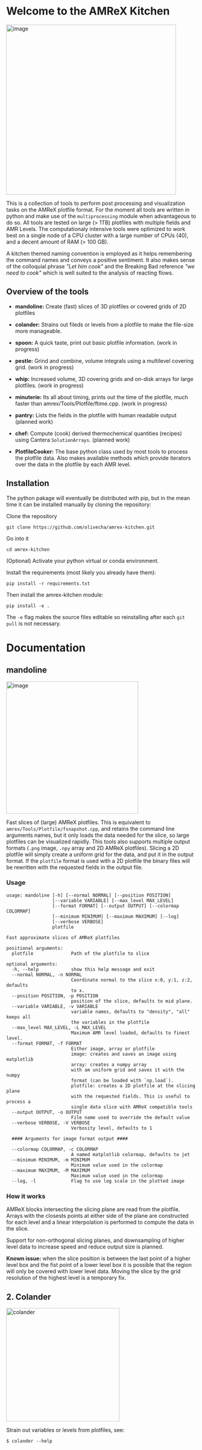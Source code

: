 # Welcome to the AMReX Kitchen

<img width="450" alt="image" src="https://github.com/olivecha/amrex-kitchen/assets/78630053/f2115bef-887a-4408-8d20-6be15bb0a4a4">

This is a collection of tools to perform post processing and visualization tasks 
on the AMReX plotfile format. For the moment all tools are written in python
and make use of the `multiprocessing` module when advantageous to do so. 
All tools are tested on large (> 1TB) plotfiles with multiple fields and AMR Levels.
The computationaly intensive tools were optimized to work best on a single node
of a CPU cluster with a large number of CPUs (40), and a decent amount of RAM (> 100 GB). 

A kitchen themed naming convention is employed as it helps remembering the
command names and conveys a positive sentiment. It also makes sense of the
colloquial phrase *"Let him cook"* and the Breaking Bad reference *"we need to
cook"* which is well suited to the analysis of reacting flows.

## Overview of the tools

- **mandoline:** Create (fast) slices of 3D plotfiles or covered grids of 2D plotfiles

- **colander:** Strains out fileds or levels from a plotfile to make the file-size more manageable.

- **spoon:** A quick taste, print out basic plotfile information. (work in progress)

- **pestle:** Grind and combine, volume integrals using a multilevel covering grid. (work in progress)

- **whip:** Increased volume, 3D covering grids and on-disk arrays for large
            plotfiles. (work in progress)

- **minuterie:** Its all about timing, prints out the time of the plotfile,
                 much faster than amrex/Tools/Plotfile/ftime.cpp. (work in progress)

- **pantry:** Lists the fields in the plotfile with human readable output (planned work)

- **chef:** Compute (cook) derived thermochemical quantities (recipes) using Cantera
            `SolutionArrays`. (planned work)

- **PlotfileCooker:** The base python class used by most tools to process the
                  plotfile data. Also makes available methods which provide
                  iterators over the data in the plotfile by each AMR level.
                  

## Installation

The python pakage will eventually be distributed with pip, but in the mean time
it can be installed manually by cloning the repository:

Clone the repository
```
git clone https://github.com/olivecha/amrex-kitchen.git
```
Go into it
```
cd amrex-kitchen
```

(Optional) Activate your python virtual or conda environment.

Install the requirements (most likely you already have them):
```
pip install -r requirements.txt
```

Then install the amrex-kitchen module:
```
pip install -e .
```
The `-e` flag makes the source files editable so reinstalling after each `git pull` is not necessary.

# Documentation

## mandoline

<img width="350" alt="image" src="https://github.com/olivecha/mandoline/assets/78630053/857636f4-e49d-41d2-b428-6e12b6874157">

Fast slices of (large) AMReX plotfiles. This is equivalent to
`amrex/Tools/Plotfile/fsnapshot.cpp`, and retains the command line arguments names, 
but it only loads the data needed for the slice, so large plotfiles can be
visualized rapidly. This tools also supports multiple output formats (`.png`
image, `.npy` array and 2D AMReX plotfiles). Slicing a 2D plotfile will simply
create a uniform grid for the data, and put it in the output format. If the
`plotfile` format is used with a 2D plotfile the binary files will be rewritten
with the requested fields in the output file.


### Usage

```
usage: mandoline [-h] [--normal NORMAL] [--position POSITION]
                 [--variable VARIABLE] [--max_level MAX_LEVEL]
                 [--format FORMAT] [--output OUTPUT] [--colormap COLORMAP]
                 [--minimum MINIMUM] [--maximum MAXIMUM] [--log]
                 [--verbose VERBOSE]
                 plotfile

Fast approximate slices of AMReX plotfiles

positional arguments:
  plotfile              Path of the plotfile to slice

optional arguments:
  -h, --help            show this help message and exit
  --normal NORMAL, -n NORMAL
                        Coordinate normal to the slice x:0, y:1, z:2, defaults
                        to x.
  --position POSITION, -p POSITION
                        position of the slice, defaults to mid plane.
  --variable VARIABLE, -v VARIABLE
                        variable names, defaults to "density", "all" keeps all
                        the variables in the plotfile
  --max_level MAX_LEVEL, -L MAX_LEVEL
                        Maximum AMR level loaded, defaults to finest level.
  --format FORMAT, -f FORMAT
                        Either image, array or plotfile 
                        image: creates and saves an image using matplotlib
                        array: creates a numpy array
                        with am uniform grid and saves it with the numpy
                        format (can be loaded with `np.load`).
                        plotfile: creates a 2D plotfile at the slicing plane
                        with the requested fields. This is useful to process a
                        single data slice with AMReX compatible tools
  --output OUTPUT, -o OUTPUT
                        File name used to override the default value
  --verbose VERBOSE, -V VERBOSE
                        Verbosity level, defaults to 1

  #### Arguments for image format output ####

  --colormap COLORMAP, -c COLORMAP
                        A named matplotlib colormap, defaults to jet
  --minimum MINIMUM, -m MINIMUM
                        Minimum value used in the colormap
  --maximum MAXIMUM, -M MAXIMUM
                        Maximum value used in the colormap
  --log, -l             Flag to use log scale in the plotted image
```
### How it works

AMReX blocks intersecting the slicing plane are read from the plotfile. Arrays
with the closests points at either side of the plane are constructed for each
level and a linear interpolation is performed to compute the data in the slice. 

Support for non-orthogonal slicing planes, and downsampling of higher level
data to increase speed and reduce output size is planned.

**Known issue:** when the slice position is between the last point of a higher
level box and the fist point of a lower level box it is possible that the region
will only be covered with lower level data. Moving the slice by the grid
resolution of the highest level is a temporary fix. 


## 2. Colander

<img width="300" alt="colander" src="https://github.com/olivecha/amrex-kitchen/assets/78630053/aec452e7-520e-4f2c-bbb2-44c79dd0c6ca">

Strain out variables or levels from plotfiles, see:

```
$ colander --help
```



